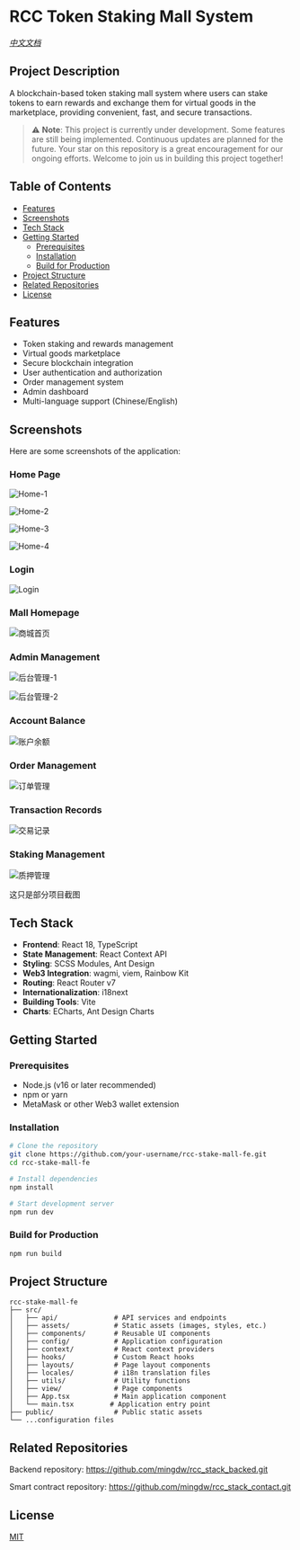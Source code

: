 # RCC Token Staking Mall System

*[中文文档](README_zh.md)*

## Project Description

A blockchain-based token staking mall system where users can stake tokens to earn rewards and exchange them for virtual goods in the marketplace, providing convenient, fast, and secure transactions.

> ⚠️ **Note**: This project is currently under development. Some features are still being implemented. Continuous updates are planned for the future. Your star on this repository is a great encouragement for our ongoing efforts. Welcome to join us in building this project together!

## Table of Contents

- [Features](#features)
- [Screenshots](#screenshots)
- [Tech Stack](#tech-stack)
- [Getting Started](#getting-started)
  - [Prerequisites](#prerequisites)
  - [Installation](#installation)
  - [Build for Production](#build-for-production)
- [Project Structure](#project-structure)
- [Related Repositories](#related-repositories)
- [License](#license)

## Features

- Token staking and rewards management
- Virtual goods marketplace
- Secure blockchain integration
- User authentication and authorization
- Order management system
- Admin dashboard
- Multi-language support (Chinese/English)

## Screenshots

Here are some screenshots of the application:

### Home Page
![Home-1](/public/home_1.png)

![Home-2](/public/home_2.png)

![Home-3](/public/home_3.png)

![Home-4](/public/home_4.png)

### Login
![Login](/public/logo_in.png)

### Mall Homepage
![商城首页](/public/mall_1.png)

### Admin Management
![后台管理-1](/public/admin_01.png)

![后台管理-2](/public/admin_02.png)

### Account Balance
![账户余额](/public/账户余额.png)

### Order Management
![订单管理](/public/订单管理.png)

### Transaction Records
![交易记录](/public/交易记录.png)

### Staking Management
![质押管理](/public/质押管理.png)

这只是部分项目截图

## Tech Stack

- **Frontend**: React 18, TypeScript
- **State Management**: React Context API
- **Styling**: SCSS Modules, Ant Design
- **Web3 Integration**: wagmi, viem, Rainbow Kit
- **Routing**: React Router v7
- **Internationalization**: i18next
- **Building Tools**: Vite
- **Charts**: ECharts, Ant Design Charts

## Getting Started

### Prerequisites

- Node.js (v16 or later recommended)
- npm or yarn
- MetaMask or other Web3 wallet extension

### Installation

```bash
# Clone the repository
git clone https://github.com/your-username/rcc-stake-mall-fe.git
cd rcc-stake-mall-fe

# Install dependencies
npm install

# Start development server
npm run dev
```

### Build for Production

```bash
npm run build
```

## Project Structure

```
rcc-stake-mall-fe
├── src/
│   ├── api/              # API services and endpoints
│   ├── assets/           # Static assets (images, styles, etc.)
│   ├── components/       # Reusable UI components
│   ├── config/           # Application configuration
│   ├── context/          # React context providers
│   ├── hooks/            # Custom React hooks
│   ├── layouts/          # Page layout components
│   ├── locales/          # i18n translation files
│   ├── utils/            # Utility functions
│   ├── view/             # Page components
│   ├── App.tsx           # Main application component
│   └── main.tsx         # Application entry point
├── public/               # Public static assets
└── ...configuration files
```

## Related Repositories

Backend repository: https://github.com/mingdw/rcc_stack_backed.git

Smart contract repository: https://github.com/mingdw/rcc_stack_contact.git

## License

[MIT](LICENSE)
